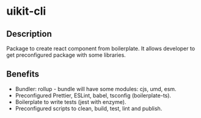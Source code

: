 # uikit-cli

## Description

Package to create react component from boilerplate. It allows developer to get preconfigured package with some libraries.

## Benefits
* Bundler: rollup - bundle will have some modules: cjs, umd, esm.
* Preconfigured Prettier, ESLint, babel, tsconfig (boilerplate-ts). 
* Boilerplate to write tests (jest with enzyme).
* Preconfigured scripts to clean, build, test, lint and publish.
